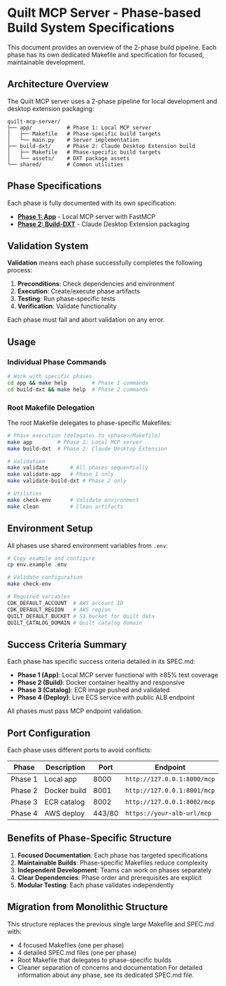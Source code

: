 <!-- markdownlint-disable MD013 MD024 -->
# Quilt MCP Server - Phase-based Build System Specifications

This document provides an overview of the 2-phase build pipeline. Each phase has its own dedicated Makefile
and specification for focused, maintainable development.

## Architecture Overview

The Quilt MCP server uses a 2-phase pipeline for local development and desktop extension packaging:

```tree
quilt-mcp-server/
├── app/           # Phase 1: Local MCP server
│   ├── Makefile   # Phase-specific build targets
│   └── main.py    # Server implementation
├── build-dxt/     # Phase 2: Claude Desktop Extension build
│   ├── Makefile   # Phase-specific build targets
│   └── assets/    # DXT package assets
└── shared/        # Common utilities
```

## Phase Specifications

Each phase is fully documented with its own specification:

- **[Phase 1: App](1-app-spec.md)** - Local MCP server with FastMCP
- **[Phase 2: Build-DXT](5-dxt-spec.md)** - Claude Desktop Extension packaging

## Validation System

**Validation** means each phase successfully completes the following process:

1. **Preconditions**: Check dependencies and environment
2. **Execution**: Create/execute phase artifacts
3. **Testing**: Run phase-specific tests
4. **Verification**: Validate functionality

Each phase must fail and abort validation on any error.

## Usage

### Individual Phase Commands

```bash
# Work with specific phases
cd app && make help        # Phase 1 commands
cd build-dxt && make help  # Phase 2 commands
```

### Root Makefile Delegation

The root Makefile delegates to phase-specific Makefiles:

```bash
# Phase execution (delegates to <phase>/Makefile)
make app        # Phase 1: Local MCP server
make build-dxt  # Phase 2: Claude Desktop Extension

# Validation
make validate       # All phases sequentially
make validate-app   # Phase 1 only
make validate-build-dxt # Phase 2 only

# Utilities
make check-env      # Validate environment
make clean          # Clean artifacts
```

## Environment Setup

All phases use shared environment variables from `.env`:

```bash
# Copy example and configure
cp env.example .env

# Validate configuration
make check-env

# Required variables
CDK_DEFAULT_ACCOUNT  # AWS account ID
CDK_DEFAULT_REGION   # AWS region
QUILT_DEFAULT_BUCKET # S3 bucket for Quilt data
QUILT_CATALOG_DOMAIN # Quilt catalog domain
```

## Success Criteria Summary

Each phase has specific success criteria detailed in its SPEC.md:

- **Phase 1 (App)**: Local MCP server functional with ≥85% test coverage
- **Phase 2 (Build)**: Docker container healthy and responsive
- **Phase 3 (Catalog)**: ECR image pushed and validated
- **Phase 4 (Deploy)**: Live ECS service with public ALB endpoint

All phases must pass MCP endpoint validation.

## Port Configuration

Each phase uses different ports to avoid conflicts:

| Phase | Description | Port | Endpoint |
|-------|-------------|------|----------|
| Phase 1 | Local app | 8000 | `http://127.0.0.1:8000/mcp` |
| Phase 2 | Docker build | 8001 | `http://127.0.0.1:8001/mcp` |
| Phase 3 | ECR catalog | 8002 | `http://127.0.0.1:8002/mcp` |
| Phase 4 | AWS deploy | 443/80 | `https://your-alb-url/mcp` |

## Benefits of Phase-Specific Structure

1. **Focused Documentation**: Each phase has targeted specifications
2. **Maintainable Builds**: Phase-specific Makefiles reduce complexity
3. **Independent Development**: Teams can work on phases separately
4. **Clear Dependencies**: Phase order and prerequisites are explicit
5. **Modular Testing**: Each phase validates independently

## Migration from Monolithic Structure

This structure replaces the previous single large Makefile and SPEC.md with:

- 4 focused Makefiles (one per phase)
- 4 detailed SPEC.md files (one per phase)
- Root Makefile that delegates to phase-specific builds
- Cleaner separation of concerns and documentation
For detailed information about any phase, see its dedicated SPEC.md file.
